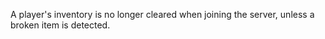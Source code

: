 A player's inventory is no longer cleared when joining the server, unless a broken item is detected.
